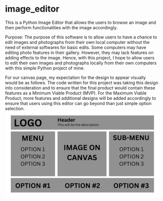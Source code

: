 # image_editor
This is a Python Image Editor that allows the users to browse an image and then perform functionalities with the image accordingly. 

Purpose: The purpose of this software is to allow users to have a chance to edit images and photographs from their own local computer without the need of external softwares for basic edits. Some computers may have editing photo features in their gallery. However, they may lack features on adding effects to the image. Hence, with this project, I hope to allow users to edit their own images and photographs locally from their own computers with this simple Python project of mine. 

For our canvas page, my expectation for the design to appear visually would be as follows. The code written for this project was taking this design into consideration and to ensure that the final product would contain these features as a Minimum Viable Product (MVP). For the Maximum Viable Product, more features and additional designs will be added accordingly to ensure that users using this editor can go beyond than just simple option selection. 
![Implementation_Design](Design_Implementation.png)
